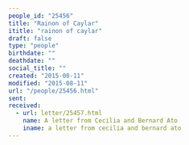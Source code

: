 ```yaml
---
people_id: "25456"
title: "Rainon of Caylar"
ititle: "rainon of caylar"
draft: false
type: "people"
birthdate: ""
deathdate: ""
social_title: ""
created: "2015-08-11"
modified: "2015-08-11"
url: "/people/25456.html"
sent:
received:
  - url: letter/25457.html
    name: A letter from Cecilia and Bernard Ato
    iname: a letter from cecilia and bernard ato
---
```

